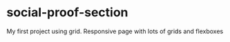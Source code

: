 # social-proof-section

My first project using grid.
Responsive page with lots of grids and flexboxes

